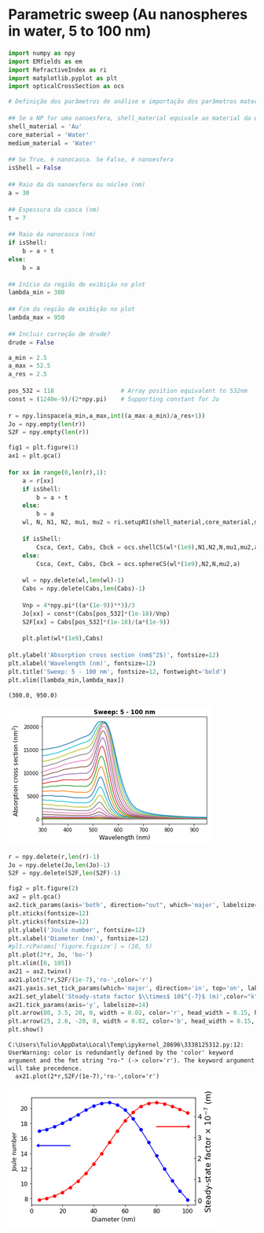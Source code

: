 # Parametric sweep (Au nanospheres in water, 5 to 100 nm)


```python
import numpy as npy
import EMfields as em
import RefractiveIndex as ri
import matplotlib.pyplot as plt
import opticalCrossSection as ocs
```


```python
# Definição dos parâmetros de análise e importação dos parâmetros materiais

## Se a NP for uma nanoesfera, shell_material equivale ao material da esfera
shell_material = 'Au'                                    
core_material = 'Water'
medium_material = 'Water'

## Se True, é nanocasca. Se False, é nanoesfera
isShell = False

## Raio da da nanoesfera ou núcleo (nm)
a = 30

## Espessura da casca (nm)
t = 7

## Raio da nanocasca (nm)
if isShell:
    b = a + t
else:
    b = a

## Início da região de exibição no plot
lambda_min = 300                                         

## Fim da região de exibição no plot
lambda_max = 950

## Incluir correção de drude?
drude = False
```


```python
a_min = 2.5
a_max = 52.5
a_res = 2.5

pos_532 = 118                   # Array position equivalent to 532nm
const = (1240e-9)/(2*npy.pi)    # Supporting constant for Jo

r = npy.linspace(a_min,a_max,int((a_max-a_min)/a_res+1))
Jo = npy.empty(len(r))
S2F = npy.empty(len(r))
```


```python
fig1 = plt.figure(1)
ax1 = plt.gca()

for xx in range(0,len(r),1):
    a = r[xx]
    if isShell:
        b = a + t
    else:
        b = a
    wl, N, N1, N2, mu1, mu2 = ri.setupRI(shell_material,core_material,medium_material,a,b,lambda_min,lambda_max,isShell,drude)
    
    if isShell:
        Csca, Cext, Cabs, Cbck = ocs.shellCS(wl*(1e9),N1,N2,N,mu1,mu2,a,b)
    else:
        Csca, Cext, Cabs, Cbck = ocs.sphereCS(wl*(1e9),N2,N,mu2,a)
    
    wl = npy.delete(wl,len(wl)-1)
    Cabs = npy.delete(Cabs,len(Cabs)-1)

    Vnp = 4*npy.pi*((a*(1e-9))**3)/3
    Jo[xx] = const*(Cabs[pos_532]*(1e-18)/Vnp)
    S2F[xx] = Cabs[pos_532]*(1e-18)/(a*(1e-9))
    
    plt.plot(wl*(1e9),Cabs)
    
plt.ylabel('Absorption cross section (nm$^2$)', fontsize=12)
plt.xlabel('Wavelength (nm)', fontsize=12)
plt.title('Sweep: 5 - 100 nm', fontsize=12, fontweight='bold')
plt.xlim([lambda_min,lambda_max])
```




    (300.0, 950.0)




    
![png](Parametric%20sweep_files/Parametric%20sweep_4_1.png)
    



```python
r = npy.delete(r,len(r)-1)
Jo = npy.delete(Jo,len(Jo)-1)
S2F = npy.delete(S2F,len(S2F)-1)
```


```python
fig2 = plt.figure(2)
ax2 = plt.gca()
ax2.tick_params(axis='both', direction="out", which='major', labelsize=12)
plt.xticks(fontsize=12)
plt.yticks(fontsize=12)
plt.ylabel('Joule number', fontsize=12)
plt.xlabel('Diameter (nm)', fontsize=12)
#plt.rcParams['figure.figsize'] = (10, 5)
plt.plot(2*r, Jo, 'bo-')
plt.xlim([0, 105])
ax21 = ax2.twinx()
ax21.plot(2*r,S2F/(1e-7),'ro-',color='r')
ax21.yaxis.set_tick_params(which='major', direction='in', top='on', labelcolor = 'k')
ax21.set_ylabel('Steady-state factor $\\times$ 10$^{-7}$ (m)',color="k", fontsize=16)
ax21.tick_params(axis='y', labelsize=14)
plt.arrow(80, 3.5, 20, 0, width = 0.02, color='r', head_width = 0.15, head_length = 1.5)
plt.arrow(25, 2.6, -20, 0, width = 0.02, color='b', head_width = 0.15, head_length = 1.5)
plt.show()
```

    C:\Users\Tulio\AppData\Local\Temp\ipykernel_28696\3338125312.py:12: UserWarning: color is redundantly defined by the 'color' keyword argument and the fmt string "ro-" (-> color='r'). The keyword argument will take precedence.
      ax21.plot(2*r,S2F/(1e-7),'ro-',color='r')
    


    
![png](Parametric%20sweep_files/Parametric%20sweep_6_1.png)
    



```python

```
